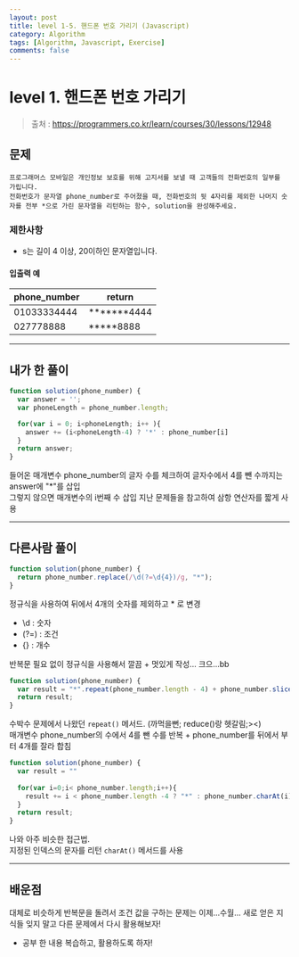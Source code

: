 ```yaml
---
layout: post
title: level 1-5. 핸드폰 번호 가리기 (Javascript)
category: Algorithm
tags: [Algorithm, Javascript, Exercise]
comments: false
---
```

# level 1. 핸드폰 번호 가리기
> 출처 : <https://programmers.co.kr/learn/courses/30/lessons/12948>

## 문제

```
프로그래머스 모바일은 개인정보 보호를 위해 고지서를 보낼 때 고객들의 전화번호의 일부를 가립니다.
전화번호가 문자열 phone_number로 주어졌을 때, 전화번호의 뒷 4자리를 제외한 나머지 숫자를 전부 *으로 가린 문자열을 리턴하는 함수, solution을 완성해주세요.
```

### 제한사항

  - s는 길이 4 이상, 20이하인 문자열입니다.

#### 입출력 예

phone_number | return 
--------- | ---------
01033334444 | *******4444
027778888 | *****8888

***

## 내가 한 풀이
```javascript
function solution(phone_number) {
  var answer = '';
  var phoneLength = phone_number.length;

  for(var i = 0; i<phoneLength; i++ ){
    answer += (i<phoneLength-4) ? '*' : phone_number[i]
  }
  return answer;
}
```
들어온 매개변수 phone_number의 글자 수를 체크하여 글자수에서 4를 뺀 수까지는 answer에 "*"를 삽입  
그렇지 않으면 매개변수의 i번째 수 삽입
지난 문제들을 참고하여 삼항 연산자를 짧게 사용

***

## 다른사람 풀이
```javascript
function solution(phone_number) {
  return phone_number.replace(/\d(?=\d{4})/g, "*");
}
```
정규식을 사용하여 뒤에서 4개의 숫자를 제외하고 * 로 변경

- \d : 숫자
- (?=) : 조건
- {} : 개수

반복문 필요 없이 정규식을 사용해서 깔끔 + 멋있게 작성... 크으...bb

```javascript
function solution(phone_number) {
  var result = "*".repeat(phone_number.length - 4) + phone_number.slice(-4);
  return result;
}
```
수박수 문제에서 나왔던 `repeat()` 메서드. (까먹을뻔; reduce()랑 헷갈림;><)  
매개변수 phone_number의 수에서 4를 뺀 수를 반복 + phone_number를 뒤에서 부터 4개를 잘라 합침

```javascript
function solution(phone_number) {
  var result = ""
  
  for(var i=0;i< phone_number.length;i++){
    result += i < phone_number.length -4 ? "*" : phone_number.charAt(i);
  }  
  return result;
}
```
나와 아주 비슷한 접근법.  
지정된 인덱스의 문자를 리턴 `charAt()` 메서드를 사용 

***

## 배운점

대체로 비슷하게 반복문을 돌려서 조건 값을 구하는 문제는 이제...수월...
새로 얻은 지식들 잊지 말고 다른 문제에서 다시 활용해보자!

- 공부 한 내용 복습하고, 활용하도록 하자!
